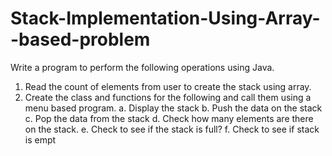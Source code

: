 # Stack-Implementation-Using-Array--based-problem
Write a program to perform the following operations using Java.
1. Read the count of elements from user to create the stack using array. 
2. Create the class and functions for the following and call them using a menu based program.
a. Display the stack
b. Push the data on the stack
c. Pop the data from the stack
d. Check how many elements are there on the stack.
e. Check to see if the stack is full?
f. Check to see if stack is empt
